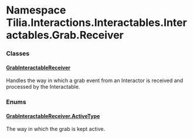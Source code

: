 # Namespace Tilia.Interactions.Interactables.Interactables.Grab.Receiver

### Classes

#### [GrabInteractableReceiver]

Handles the way in which a grab event from an Interactor is received and processed by the Interactable.

### Enums

#### [GrabInteractableReceiver.ActiveType]

The way in which the grab is kept active.

[GrabInteractableReceiver]: GrabInteractableReceiver.md
[GrabInteractableReceiver.ActiveType]: GrabInteractableReceiver.ActiveType.md